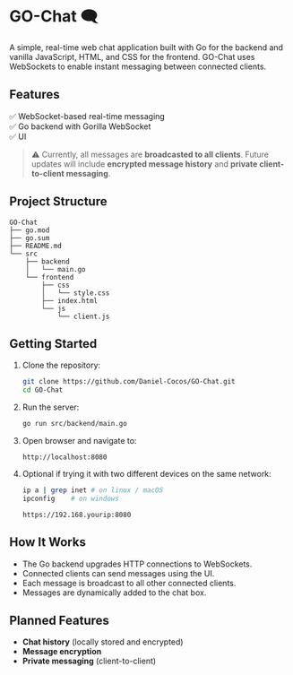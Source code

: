 # GO-Chat 🗨️

A simple, real-time web chat application built with Go for the backend and vanilla JavaScript, HTML, and CSS for the frontend. GO-Chat uses WebSockets to enable instant messaging between connected clients.

## Features

✅ WebSocket-based real-time messaging  
✅ Go backend with Gorilla WebSocket  
✅ UI  

> ⚠️ Currently, all messages are **broadcasted to all clients**. Future updates will include **encrypted message history** and **private client-to-client messaging**.

## Project Structure

```
GO-Chat
├── go.mod
├── go.sum
├── README.md
└── src
    ├── backend
    │   └── main.go
    └── frontend
        ├── css
        │   └── style.css
        ├── index.html
        └── js
            └── client.js
```

## Getting Started

1. Clone the repository:
    ```bash
    git clone https://github.com/Daniel-Cocos/GO-Chat.git
    cd GO-Chat
    ```

2. Run the server:
    ```bash
    go run src/backend/main.go
    ```

3. Open browser and navigate to:
    ```
    http://localhost:8080
    ```

4. Optional if trying it with two different devices on the same network:
    ```bash
    ip a | grep inet # on linux / macOS
    ipconfig    # on windows
    ```

    ```
    https://192.168.yourip:8080
    ```

## How It Works

- The Go backend upgrades HTTP connections to WebSockets.
- Connected clients can send messages using the UI.
- Each message is broadcast to all other connected clients.
- Messages are dynamically added to the chat box.

## Planned Features

- **Chat history** (locally stored and encrypted)
- **Message encryption**
- **Private messaging** (client-to-client)
